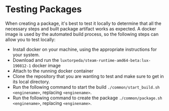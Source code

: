 # Testing Packages

When creating a package, it's best to test it locally to determine that all the necessary steps and built package artifact works as expected. A docker image is used by the automated build process, so the following steps can allow you to test locally:

* Install docker on your machine, using the appropriate instructions for your system.
* Download and run the `luxtorpeda/steam-runtime-amd64-beta:lux-190812-1` docker image
* Attach to the running docker container
* Clone the repository that you are wanting to test and make sure to get in its local directory.
* Run the following command to start the build `./common/start_build.sh <enginename>`, replacing `<enginename>`.
* Run the following command to create the package `./common/package.sh <enginename>`, replacing `<enginename>`.
